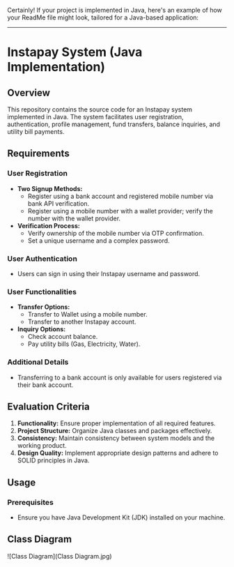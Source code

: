 Certainly! If your project is implemented in Java, here's an example of how your ReadMe file might look, tailored for a Java-based application:

---

# Instapay System (Java Implementation)

## Overview

This repository contains the source code for an Instapay system implemented in Java. The system facilitates user registration, authentication, profile management, fund transfers, balance inquiries, and utility bill payments.



## Requirements

### User Registration
- **Two Signup Methods:**
  - Register using a bank account and registered mobile number via bank API verification.
  - Register using a mobile number with a wallet provider; verify the number with the wallet provider.
- **Verification Process:**
  - Verify ownership of the mobile number via OTP confirmation.
  - Set a unique username and a complex password.

### User Authentication
- Users can sign in using their Instapay username and password.

### User Functionalities
- **Transfer Options:**
  - Transfer to Wallet using a mobile number.
  - Transfer to another Instapay account.
- **Inquiry Options:**
  - Check account balance.
  - Pay utility bills (Gas, Electricity, Water).

### Additional Details
- Transferring to a bank account is only available for users registered via their bank account.

## Evaluation Criteria

1. **Functionality:** Ensure proper implementation of all required features.
2. **Project Structure:** Organize Java classes and packages effectively.
3. **Consistency:** Maintain consistency between system models and the working product.
4. **Design Quality:** Implement appropriate design patterns and adhere to SOLID principles in Java.

## Usage

### Prerequisites

- Ensure you have Java Development Kit (JDK) installed on your machine.


## Class Diagram
![Class Diagram](Class Diagram.jpg)
